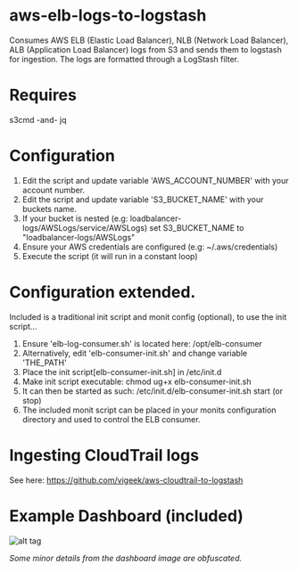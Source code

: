 # aws-elb-logs-to-logstash
Consumes AWS ELB (Elastic Load Balancer), NLB (Network Load Balancer), ALB (Application Load Balancer) logs from S3 and sends them to logstash for ingestion.  The logs are formatted through a LogStash filter. 

# Requires
s3cmd -and- jq

# Configuration

1. Edit the script and update variable 'AWS_ACCOUNT_NUMBER' with your account number.
2. Edit the script and update variable 'S3_BUCKET_NAME' with your buckets name.
3. If your bucket is nested (e.g: loadbalancer-logs/AWSLogs/service/AWSLogs) set S3_BUCKET_NAME to "loadbalancer-logs/AWSLogs"
4. Ensure your AWS credentials are configured (e.g:  ~/.aws/credentials)
5. Execute the script (it will run in a constant loop)

# Configuration extended.
Included is a traditional init script and monit config (optional), to use the init script...

1. Ensure 'elb-log-consumer.sh' is located here:  /opt/elb-consumer
2. Alternatively, edit 'elb-consumer-init.sh' and change variable 'THE_PATH'
3. Place the init script[elb-consumer-init.sh] in /etc/init.d
4. Make init script executable:  chmod ug+x elb-consumer-init.sh
5. It can then be started as such:  /etc/init.d/elb-consumer-init.sh start (or stop)
6. The included monit script can be placed in your monits configuration directory and used to control the ELB consumer.

# Ingesting CloudTrail logs
See here:  https://github.com/vigeek/aws-cloudtrail-to-logstash

# Example Dashboard (included)
![alt tag](https://github.com/vigeek/aws-elb-logs-to-logstash/blob/master/kibana-dashboard/elb-kibana-dashboard.png)

*Some minor details from the dashboard image are obfuscated.*
